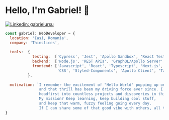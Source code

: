 # Hello, I'm Gabriel! 👋 
[![Linkedin: gabrielursu](https://img.shields.io/badge/-gabrielursu-blue?style=flat-square&logo=Linkedin&logoColor=white&link=https://www.linkedin.com/in/gabriel-ursu/)](https://www.linkedin.com/in/gabriel-ursu/)

```javascript
const gabriel: WebDeveloper = {
  location: 'Iasi, Romania',
  company: 'Thinslices',
  
  tools:  {
            testing:  ['Cypress', 'Jest', 'Apollo Sandbox', 'React Testing Library'],
            backend:  ['Node.js', 'REST APIs', 'GraphQL/Apollo Server', 'Neo4j/Cypher', 'MongoDB', 'PostgreSQL(SQL and knex.js query builder)'],
            frontend: ['Javascript', 'React', 'Typescript', 'Next.js','HTML', 
                       'CSS', 'Styled-Components', 'Apollo Client', 'TailwindCSS', 'RadixUI/, 'Shadcn/ui'],
          },
          
  motivation: `I remember the excitement of "Hello World" popping up on my screen,
               and that thrill has been my driving force ever since. I've jumped
               headfirst into countless projects and discoveries in this amazing field.
               My mission? Keep learning, keep building cool stuff,
               and keep that warm, fuzzy feeling going every day.
               If I can share some of that good vibe with others, all the better!`
}
```
